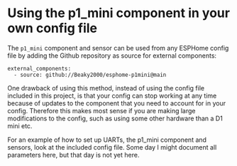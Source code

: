 # Using the p1_mini component in your own config file
The `p1_mini` component and sensor can be used from any ESPHome config file by adding the Github repository as source for external components:

```
external_components:
  - source: github://Beaky2000/esphome-p1mini@main
```

One drawback of using this method, instead of using the config file included in this project, is that your config can stop working at any time because of updates to the component that you need to account for in your config. Therefore this makes most sense if you are making large modifications to the config, such as using some other hardware than a D1 mini etc.

For an example of how to set up UARTs, the p1_mini component and sensors, look at the included config file. Some day I might document all parameters here, but that day is not yet here.
